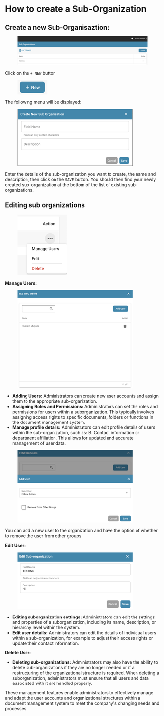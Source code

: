 # How to create a Sub-Organization

## Create a new Sub-Organisaztion:

<div data-full-width="false">

<figure><img src="../../../../../.gitbook/assets/image (59).png" alt=""><figcaption></figcaption></figure>

</div>

Click on the `+ NEW` button

<figure><img src="../../../../../.gitbook/assets/image (60).png" alt="" width="97"><figcaption></figcaption></figure>

The following menu will be displayed:

<figure><img src="../../../../../.gitbook/assets/image (61).png" alt="" width="375"><figcaption></figcaption></figure>

Enter the details of the sub-organization you want to create, the name and description, then click on the `SAVE` button. You should then find your newly created sub-organization at the bottom of the list of existing sub-organizations.



## Editing sub organizations

<figure><img src="../../../../../.gitbook/assets/image (62).png" alt="" width="161"><figcaption></figcaption></figure>

**Manage Users:**

<figure><img src="../../../../../.gitbook/assets/image (63).png" alt="" width="375"><figcaption></figcaption></figure>

* **Adding Users:** Administrators can create new user accounts and assign them to the appropriate sub-organization.&#x20;
* **Assigning Roles and Permissions:** Administrators can set the roles and permissions for users within a suborganization. This typically involves assigning access rights to specific documents, folders or functions in the document management system.
* **Manage profile details:** Administrators can edit profile details of users within the sub-organization, such as: B. Contact information or department affiliation. This allows for updated and accurate management of user data.

<figure><img src="../../../../../.gitbook/assets/image (64).png" alt="" width="375"><figcaption></figcaption></figure>

You can add a new user to the organization and have the option of whether to remove the user from other groups.



**Edit User:**

<figure><img src="../../../../../.gitbook/assets/image (65).png" alt="" width="375"><figcaption></figcaption></figure>

* **Editing suborganization settings:** Administrators can edit the settings and properties of a suborganization, including its name, description, or hierarchy level within the system.
* **Edit user details:** Administrators can edit the details of individual users within a sub-organization, for example to adjust their access rights or update their contact information.



**Delete User:**

* **Deleting sub-organizations:** Administrators may also have the ability to delete sub-organizations if they are no longer needed or if a restructuring of the organizational structure is required. When deleting a suborganization, administrators must ensure that all users and data associated with it are handled properly.



These management features enable administrators to effectively manage and adapt the user accounts and organizational structures within a document management system to meet the company's changing needs and processes.